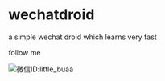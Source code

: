 wechatdroid
===========

a simple wechat droid which learns very fast

follow me

![微信ID:little_buaa](https://github.com/yifeikong/wechatdroid/raw/master/images/little_buaa.jpg)